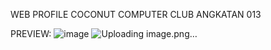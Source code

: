 WEB PROFILE COCONUT COMPUTER CLUB ANGKATAN 013

PREVIEW:
![image](https://github.com/zenzeicrxs/syarifrahman/assets/59620860/88de86f5-c56f-4e3d-b30c-f1dccf948c1f)
![Uploading image.png…]()
